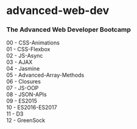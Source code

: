 # advanced-web-dev

### The Advanced Web Developer Bootcamp

00 - CSS-Animations\
01 - CSS-Flexbox\
02 - JS-Async\
03 - AJAX\
04 - Jasmine\
05 - Advanced-Array-Methods\
06 - Closures\
07 - JS-OOP\
08 - JSON-APIs\
09 - ES2015\
10 - ES2016-ES2017\
11 - D3\
12 - GreenSock